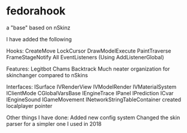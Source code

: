 # fedorahook
a "base" based on nSkinz

I have added the following

Hooks:
  CreateMove
  LockCursor
  DrawModelExecute
  PaintTraverse
  FrameStageNotify
  All EventListeners (Using AddListenerGlobal)

Features:
  Legitbot
  Chams
  Backtrack
  Much neater organization for skinchanger compared to nSkins

Interfaces:
	ISurface
	IVRenderView
	IVModelRender
	IVMaterialSystem
	IClientMode
	CGlobalVarsBase
	IEngineTrace
	IPanel
	IPrediction
	ICvar
	IEngineSound
	IGameMovement
	INetworkStringTableContainer
	created localplayer pointer 
  
Other things I have done:
  Added new config system
  Changed the skin parser for a simpler one I used in 2018
  
  
  
